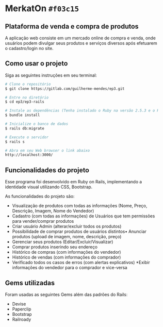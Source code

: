 # MerkatOn `#f03c15`

## Plataforma de venda e compra de produtos

A aplicação web consiste em um mercado online de compra e venda, onde usuários
podem divulgar seus produtos e serviços diversos após efetuarem o cadastro/login no
site.

## Como usar o projeto

Siga as seguintes instruções em seu terminal:
```bash
# Clone o repositório
$ git clone https://gitlab.com/guilherme-mendes/ep3.git

# Entre no diretório
$ cd ep3/ep3-rails

# Instale as dependências (Tenha instalado o Ruby na versão 2.5.3 e o Rails na versão 5.2.1)
$ bundle install

# Inicialize o banco de dados
$ rails db:migrate

# Execute o servidor
$ rails s

# Abra em seu Web browser o link abaixo
http://localhost:3000/
```

## Funcionalidades do projeto

Esse programa foi desenvolvido em Ruby on Rails, implementando a identidade visual utilizando CSS, Bootstrap.

As funcionalidades do projeto são:

* Visualização de produtos com todas as informações (Nome, Preço, Descrição,
Imagem, Nome do Vendedor)
* Cadastro (com todas as informações) de Usuários que tem permissões para
vender/comprar produtos
* Criar usuário Admin (alterar/excluir todos os produtos)
* Possibilidade de comprar produtos de usuários distintos• Anunciar produtos (upload de imagem, nome, descrição, preço)
* Gerenciar seus produtos (Editar/Excluir/Visualizar)
* Comprar produtos inserindo seu endereço
* Histórico de compras (com informações do vendedor)
* Histórico de vendas (com informações do comprador)
* Verificado todos os casos de erros (com alertas explicativos)
*Exibir informações do vendedor para o comprador e vice-versa

## Gems utilizadas

Foram usadas as seguintes Gems além das padrões do Rails:

* Devise
* Paperclip
* Bootstrap
* Railroady





